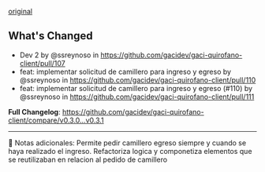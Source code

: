 [original](https://github.com/gacidev/gaci-quirofano-client/releases/tag/v0.3.1)

## What's Changed
* Dev 2 by @ssreynoso in https://github.com/gacidev/gaci-quirofano-client/pull/107
* feat: implementar solicitud de camillero para ingreso y egreso by @ssreynoso in https://github.com/gacidev/gaci-quirofano-client/pull/110
* feat: implementar solicitud de camillero para ingreso y egreso (#110) by @ssreynoso in https://github.com/gacidev/gaci-quirofano-client/pull/111


**Full Changelog**: https://github.com/gacidev/gaci-quirofano-client/compare/v0.3.0...v0.3.1

---

📝 Notas adicionales:
Permite pedir camillero egreso siempre y cuando se haya realizado el ingreso.
Refactoriza logica y componetiza elementos que se reutilizaban en relacion al pedido de camillero